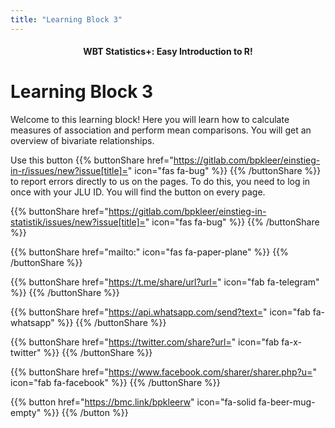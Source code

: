 ```yaml
---
title: "Learning Block 3"
---
```


<center><h4>WBT Statistics+: Easy Introduction to R!</h4></center>

# Learning Block 3

Welcome to this learning block! Here you will learn how to calculate measures of association and perform mean comparisons. You will get an overview of bivariate relationships.

Use this button {{% buttonShare href="https://gitlab.com/bpkleer/einstieg-in-r/issues/new?issue[title]=" icon="fas fa-bug" %}} {{% /buttonShare %}} to report errors directly to us on the pages. To do this, you need to log in once with your JLU ID. You will find the button on every page.

{{% buttonShare href="https://gitlab.com/bpkleer/einstieg-in-statistik/issues/new?issue[title]=" icon="fas fa-bug" %}} {{% /buttonShare %}} 

{{% buttonShare href="mailto:" icon="fas fa-paper-plane" %}} {{% /buttonShare %}}

{{% buttonShare href="https://t.me/share/url?url=" icon="fab fa-telegram" %}} {{% /buttonShare %}}

{{% buttonShare href="https://api.whatsapp.com/send?text=" icon="fab fa-whatsapp" %}} {{% /buttonShare %}}

{{% buttonShare href="https://twitter.com/share?url=" icon="fab fa-x-twitter" %}} {{% /buttonShare %}}

{{% buttonShare href="https://www.facebook.com/sharer/sharer.php?u=" icon="fab fa-facebook" %}} {{% /buttonShare %}}

{{% button href="https://bmc.link/bpkleerw" icon="fa-solid fa-beer-mug-empty" %}} {{% /button %}}
